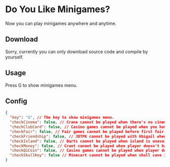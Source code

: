 # Do You Like Minigames?

Now you can play minigames anywhere and anytime.

## Download

Sorry, currently you can only download source code and compile by yourself.

## Usage

Press G to show minigames menu.

## Config

```json
{
  "key": "G", // The key to show minigames menu.
  "checkCinema": false, // Crane cannot be played when there's no cinema.
  "checkClubCard": false, // Casino games cannot be played when you have no club card.
  "checkFair": false, // Fair games cannot be played before first fair.
  "checkFriendship": false, // JOTPK cannot be played with Abigail when friendship level is lower than 2.
  "checkIsland": false, // Darts cannot be played when island is unavailable.
  "checkMoney": false, // Crant cannot be played when player doesn't have enough money. (This also enable the cost of crane.)
  "checkQiCoin": false, // Casino games cannot be played when player doesn't have enough Qi coin.
  "checkSkullKey": false // Minecart cannot be played when skull cave is locked.
}
```


